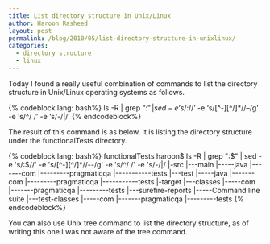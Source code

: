 ```yaml
---
title: List directory structure in Unix/Linux
author: Haroon Rasheed
layout: post
permalink: /blog/2010/05/list-directory-structure-in-unixlinux/
categories:
  - directory structure
  - linux
---
```

  
Today I found a really useful combination of commands to list the directory structure in Unix/Linux operating systems as follows.

{% codeblock lang: bash%}
ls -R | grep “:$” | sed -e ‘s/:$//’ -e ‘s/\[^-\]\[^\/\]*\//–/g’ -e ‘s/^/ /’ -e ‘s/-/|/’
{% endcodeblock%}

The result of this command is as below. It is listing the directory structure under the functionalTests directory.

{% codeblock lang: bash%}
functionalTests haroon$ ls -R | grep ":$" | sed -e 's/:$//' -e 's/[^-][^\/]*\//--/g' -e 's/^/   /' -e 's/-/|/
   |-src
   |---main
   |-----java
   |-------com
   |---------pragmaticqa
   |-----------tests
   |---test
   |-----java
   |-------com
   |---------pragmaticqa
   |-----------tests
   |-target
   |---classes
   |-----com
   |-------pragmaticqa
   |---------tests
   |---surefire-reports
   |-----Command line suite
   |---test-classes
   |-----com
   |-------pragmaticqa
   |---------tests
{% endcodeblock%}

You can also use Unix tree command to list the directory structure, as of writing this one I was not aware of the tree command.